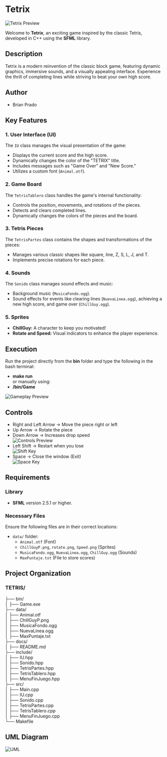 # Tetrix

![Tetrix Preview](./Tetrix.png)

Welcome to **Tetrix**, an exciting game inspired by the classic Tetris, developed in C++ using the **SFML** library.

## Description

Tetrix is a modern reinvention of the classic block game, featuring dynamic graphics, immersive sounds, and a visually appealing interface. Experience the thrill of completing lines while striving to beat your own high score.

## Author  
- Brian Prado  

## Key Features

### 1. **User Interface (UI)**
The `IU` class manages the visual presentation of the game:
- Displays the current score and the high score.
- Dynamically changes the color of the "TETRIX" title.
- Includes messages such as "Game Over" and "New Score."
- Utilizes a custom font (`Animal.otf`).

### 2. **Game Board**
The `TetrisTablero` class handles the game's internal functionality:
- Controls the position, movements, and rotations of the pieces.
- Detects and clears completed lines.
- Dynamically changes the colors of the pieces and the board.

### 3. **Tetris Pieces**
The `TetrisPartes` class contains the shapes and transformations of the pieces:
- Manages various classic shapes like square, line, Z, S, L, J, and T.
- Implements precise rotations for each piece.

### 4. **Sounds**
The `Sonido` class manages sound effects and music:
- Background music (`MusicaFondo.ogg`).
- Sound effects for events like clearing lines (`NuevaLinea.ogg`), achieving a new high score, and game over (`ChillGuy.ogg`).

### 5. **Sprites**
- **ChillGuy:** A character to keep you motivated!
- **Rotate and Speed:** Visual indicators to enhance the player experience.

## **Execution** 
Run the project directly from the **bin** folder and type the following in the bash terminal:
- **make run**  
or manually using:   
- **/bin/Game**  

![Gameplay Preview](./GamePlaay.png)  

## Controls    
- Right and Left Arrow -> Move the piece right or left    
- Up Arrow -> Rotate the piece    
- Down Arrow -> Increases drop speed    
![Controls Preview](./Flechitas.png)
- Left Shift -> Restart when you lose    
![Shift Key](../data/Shift.png)  
- Space -> Close the window (Exit)  
![Space Key](../data/Space.png)  

## Requirements

### **Library**
- **SFML** version 2.5.1 or higher.

### **Necessary Files**
Ensure the following files are in their correct locations:
- `data/` folder:
  - `Animal.otf` (Font)
  - `ChillGuyP.png`, `rotate.png`, `Speed.png` (Sprites)
  - `MusicaFondo.ogg`, `NuevaLinea.ogg`, `ChillGuy.ogg` (Sounds)
  - `MaxPuntaje.txt` (File to store scores)

## Project Organization
### TETRIS/   
├── bin/    
│   ├── Game.exe                    
├── data/                  
│   ├── Animal.otf    
│   ├── ChillGuyP.png    
│   ├── MusicaFondo.ogg    
│   ├── NuevaLinea.ogg    
│   ├── MaxPuntaje.txt    
├── docs/        
│   ├── README.md                
├── include/                 
│   ├── IU.hpp    
│   ├── Sonido.hpp    
│   ├── TetrisPartes.hpp    
│   ├── TetrisTablero.hpp   
│   ├── MenuFinJuego.hpp      
├── src/                     
│   ├── Main.cpp    
│   ├── IU.cpp    
│   ├── Sonido.cpp    
│   ├── TetrisPartes.cpp    
│   ├── TetrisTablero.cpp  
│   ├── MenuFinJuego.cpp      
└── Makefile  
## UML Diagram
![UML](../data/UmlDiagram.png)  